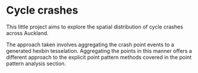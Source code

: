 # Cycle crashes

This little project aims to explore the spatial distribution of cycle crashes across Auckland.

The approach taken involves aggregating the crash point events to a generated hexbin tesselation. Aggregating the points in this manner offers a different approach to the explicit point pattern methods covered in the point pattern analysis section. 

<!-- demo **(ADD LINK?)**. -->
